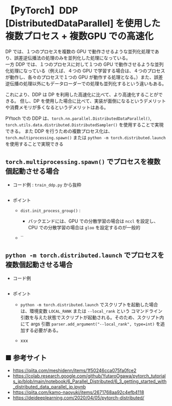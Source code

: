 # 【PyTorch】DDP [DistributedDataParallel] を使用した複数プロセス + 複数GPU での高速化

DP では、１つのプロセスを複数の GPU で動作させるような並列化処理であり、誤差逆伝播法の処理のみを並列化した処理になっている。<br>
一方 DDP では、１つのプロセスに対して１つの GPU で動作させるような並列化処理になっている（例えば、４つの GPU で学習する場合は、４つのプロセスが動作し、各々のプロセスで１つの GPU が動作する処理となる。）また、誤差逆伝播の処理以外にもデータローダーでの処理も並列化するという違いもある。

これにより、DDP は DP を利用した高速化に比べて、より高速化することができる。
但し、DP を使用した場合に比べて、実装が面倒になるというデメリットや消費メモリが多くなるというデメリットはある。

PYtoch での DDP は、`torch.nn.parallel.DistributedDataParallel()`, `torch.utils.data.distributed.DistributedSampler()` を使用することで実現できる。
また DDP を行うための複数プロセス化は、`torch.multiprocessing.spawn()` または `python -m torch.distributed.launch` を使用することで実現できる

## `torch.multiprocessing.spawn()` でプロセスを複数個起動させる場合

- コード例 : `train_ddp.py` から抜粋
    ```python
    ```

- ポイント
    - `dist.init_process_group()` : 
        - バックエンドには、GPU での分散学習の場合は `nccl` を設定し、CPU での分散学習の場合は `gloo` を設定するのが一般的

    - ``


## `python -m torch.distributed.launch` でプロセスを複数個起動させる場合

- コード例
    ```python
    ```

- ポイント
    - `python -m torch.distributed.launch` でスクリプトを起動した場合は、環境変数 `LOCAL_RANK` または `--local_rank` という コマンドライン引数を与えた状態でスクリプトが起動される。そのため、スクリプト内にて args 引数 `parser.add_argument("--local_rank", type=int)` を追加する必要がある。

    - xxx

## ■ 参考サイト
- https://qiita.com/meshidenn/items/1f50246cca075fa0fce2
- https://colab.research.google.com/github/YutaroOgawa/pytorch_tutorials_jp/blob/main/notebook/6_Parallel_Distributed/6_3_getting_started_with_distributed_data_parallel_jp.ipynb
- https://qiita.com/kamo-naoyuki/items/2671768aa92c4efb4118
- https://deideeplearning.com/2020/04/05/pytorch-distributed/